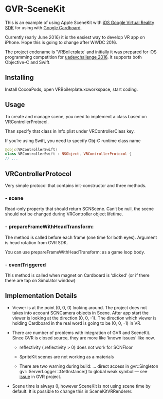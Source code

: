 


# GVR-SceneKit

This is an example of using Apple SceneKit with [iOS Google Virtual Reality SDK](https://github.com/googlevr/gvr-ios-sdk) for using with [Google Cardboard](https://vr.google.com/cardboard/).

Currently (early June 2016) it is the easiest way to develop VR app on iPhone. Hope this is going to change after WWDC 2016.

The project codename is ’VRBoilerplate’ and initially it was prepared for iOS programming competition for [uadevchallenge 2016](http://uawebchallenge.com/). It supports  both Objective-C and Swift.


## Installing 

Install CocoaPods, open VRBoilerplate.xcworkspace, start coding. 


## Usage 

To create and manage scene, you need to implement a class based on VRControllerProtocol.

Than specify that class in Info.plist under VRControllerClass key. 

If you’re using Swift, you need to specify Obj-C runtime class name

```swift 
@objc(VRControllerSwift)
class VRControllerSwift : NSObject, VRControllerProtocol {
// ...
```


## VRControllerProtocol 

Very simple protocol that contains init-constructor and three methods. 

### - scene 

Read-only property that should return SCNScene. Can’t be null, the scene should not be changed during VRController object lifetime. 

### - prepareFrameWithHeadTransform:

The method is called before each frame (one time for both eyes). Argument is head rotation from GVR SDK. 

You can use prepareFrameWithHeadTransform: as a game loop body.

### - eventTriggered

This method is called when magnet on Cardboard is ‘clicked’ (or if there there are tap on Simulator window) 



## Implementation Details 

- Viewer is at the point (0, 0, 0) looking around. The project does not takes into account SCNCamera objects in Scene. After app start the viewer is looking at the direction (0, 0, -1). The direction which viewer is holding Cardboard in the real word is going to be (0, 0, -1) in VR. 

- There are number of problems with integration of GVR and SceneKit. Since GVR is closed source, they are more like ‘known issues’ like now. 

	- reflectivity (.reflectivity > 0) does not work for SCNFloor 
	
	- SpriteKit scenes are not working as a materials 
	
	- There are two warning during build: … direct access in gvr::Singleton gvr::ServerLogger ::GetInstance() to global weak symbol — see [issue](https://github.com/googlevr/gvr-ios-sdk/issues/22) in GVR project. 

- Scene time is always 0, however SceneKit is not using scene time by default.  It is possible to change this in SceneKitVRRenderer.

